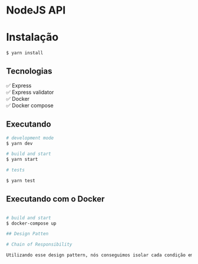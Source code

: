 # NodeJS API 

# Instalação

```bash
$ yarn install
```


## Tecnologias

:white_check_mark: Express\
:white_check_mark: Express validator\
:white_check_mark: Docker\
:white_check_mark: Docker compose

## Executando

```bash
# development mode
$ yarn dev

# build and start
$ yarn start

# tests

$ yarn test
```

## Executando com o Docker

```bash

# build and start
$ docker-compose up

## Design Patten

# Chain of Responsibility

Utilizando esse design pattern, nós conseguimos isolar cada condição em uma função separada diminuindo o acoplamento e facilitando a manutenção e legibilidade do código.